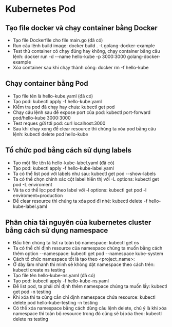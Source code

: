 # Kubernetes Pod

## Tạo file docker và chạy container bằng Docker
+ Tạo file Dockerfile cho file main.go (đã có)
+ Run câu lệnh build image: docker build . -t golang-docker-example
+ Test thử container có chạy đúng hay không, chạy container bằng câu lệnh: docker run -d --name hello-kube -p 3000:3000 golang-docker-example
+ Xóa container sau khi chạy thành công: docker rm -f hello-kube

## Chạy container bằng Pod
+ Tạo file tên là hello-kube.yaml (đã có)
+ Tạo pod: kubectl apply -f hello-kube.yaml
+ Kiểm tra pod đã chạy hay chưa: kubectl get pod
+ Chạy câu lệnh sau để expose port của pod: kubectl port-forward pod/hello-kube 3000:3000
+ Test reques gửi tới pod: curl localhost:3000
+ Sau khi chạy xong để clear resource thì chúng ta xóa pod bằng câu lệnh: kubectl delete pod hello-kube

## Tổ chức pod bằng cách sử dụng labels 
+ Tạo một file tên là hello-kube-label.yaml (đã có)
+ Tạo pod: kubectl apply -f hello-kube-label.yaml
+ Ta có thể list pod với labels như sau: kubectl get pod --show-labels
+ Ta có thể chọn chính xác cột label hiển thị với -L options: kubectl get pod -L enviroment
+ Và ta có thể lọc pod theo label với -l options: kubectl get pod -l enviroment=production
+ Để clear resource thì chúng ta xóa pod đi nhé: kubectl delete -f hello-kube-label.yaml

## Phân chia tài nguyên của kubernetes cluster bằng cách sử dụng namespace
+ Đầu tiên chúng ta list ra toàn bộ namespace: kubectl get ns
+ Ta có thể chỉ định resource của namespace chúng ta muốn bằng cách thêm option --namespace: kubectl get pod --namespace kube-system
+ Cách tổ chức namespace tốt là tạo theo <project_name>:<enviroment>
+ Ở đây làm nhanh thì mình sẽ không đặt namespace theo cách trên: kubectl create ns testing
+ Tạo file tên hello-kube-ns.yaml (đã có)
+ Tạo pod: kubectl apply -f hello-kube-ns.yaml
+ Để list pod, ta phải chỉ định thêm namespace chúng ta muốn lấy: kubectl get pod -n testing
+ Khi xóa thì ta cũng cần chỉ định namespace chứa resource: kubectl delete pod hello-kube-testing -n testing
+ Có thể xóa namespace bằng cách dùng câu lệnh delete, chú ý là khi xóa namespace thì toàn bộ resource trong đó cũng sẽ bị xóa theo: kubectl delete ns testing